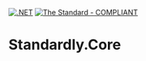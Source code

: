 [![.NET](https://github.com/cjdutoit/Standardly.Core/actions/workflows/dotnet.yml/badge.svg)](https://github.com/cjdutoit/Standardly.Core/actions/workflows/dotnet.yml)
[![The Standard - COMPLIANT](https://img.shields.io/badge/The_Standard-COMPLIANT-2ea44f)](https://github.com/hassanhabib/The-Standard)
# Standardly.Core
